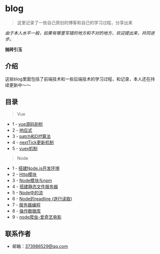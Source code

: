 # blog

> 这里记录了一些自己原创的博客和自己的学习过程，分享出来

*由于本人水平一般，如果有哪里写错的地方和不对的地方，欢迎提出来，共同进步。*  


**抛砖引玉**

## 介绍

这些blog里面包括了前端技术和一些后端技术的学习过程，和记录，本人还在持续更新中～～

## 目录
>Vue 
- 1 - [vue源码剖析](/vue/vue源码剖析.md)
- 2 - [响应式](/vue/响应式.md)
- 3 - [patch和Diff算法](/vue/patch和Diff算法.md)
- 4 - [nextTick更新机制](/vue/nextTick更新机制.md)
- 5 - [vuex机制](/vue/vuex机制.md)
>Node
- 1 - [搭建Node.js开发环境](/lesson1)
- 2 - [Http模块](/lesson2)
- 3 - [Node模块与npm](/lesson3)
- 4 - [搭建静态文件服务器](/lesson4)
- 5 - [Node中的流](/lesson5)
- 6 - [Node的readline (逐行读取)](/lesson6)
- 7 - [服务器编程](/lesson7)
- 8 - [操作数据库](/lesson8)
- 9 - [node爬虫-爱奇艺电影](/lesson9)

## 联系作者

- 邮箱：[373986529@qq.com](mailto:373986529@qq.com)


